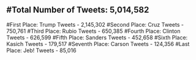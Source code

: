 #Total Number of Tweets: 5,014,582 
---
#First Place: Trump Tweets - 2,145,302
#Second Place: Cruz Tweets - 750,761
#Third Place: Rubio Tweets - 650,385
#Fourth Place: Clinton Tweets - 626,599
#Fifth Place: Sanders Tweets - 452,658
#Sixth Place: Kasich Tweets - 179,517
#Seventh Place: Carson Tweets - 124,356
#Last Place: Jeb! Tweets - 85,016
